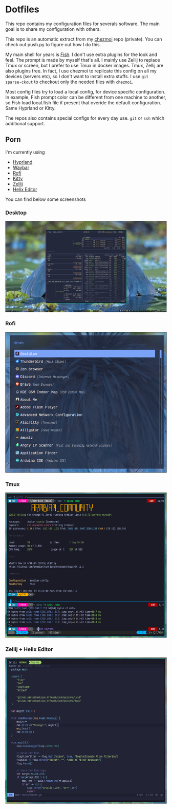 # Dotfiles

This repo contains my configuration files for severals software. The main goal
is to share my configuration with others.

This repo is an automatic extract from my [chezmoi](https://www.chezmoi.io/)
repo (private). You can check out push.py to figure out how I do this.

My main shell for years is [Fish](https://fishshell.com/). I don't use extra
plugins for the look and feel. The prompt is made by myself that's all. I mainly
use Zellij to replace Tmux or screen, but I prefer to use Tmux in docker images.
Tmux, Zellij are also plugins free. In fact, I use chezmoi to replicate this
config on all my devices (servers etc), so I don't want to install extra stuffs.
I use `git sparse-ckout` to checkout only the needed files with `chezmoi`.

Most config files try to load a local config, for device specific configuration.
In example, Fish prompt color can be different from one machine to another, so
Fish load local.fish file if present that overide the default configuration.
Same Hyprland or Kitty.

The repos also contains special configs for every day use. `git` or `ssh` which
additional support.



## Porn
I'm currently using
- [Hyprland](https://hyprland.org/)
- [Waybar](https://github.com/Alexays/Waybar)
- [Rofi](https://github.com/lbonn/rofi)
- [Kitty](https://sw.kovidgoyal.net/kitty/)
- [Zellij](https://zellij.dev/)
- [Helix Editor](https://helix-editor.com/)

You can find below some screenshots

### Desktop
 ![Desktop](./shots/desk.png)

### Rofi
 ![Rofi](./shots/rofi.png)

### Tmux
 ![Tmux](./shots/tmux.png)

### Zellij + Helix Editor
 ![Zellij](./shots/helix-zellij.png)
